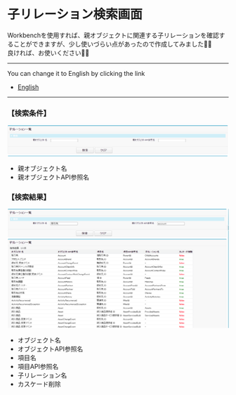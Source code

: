 # **子リレーション検索画面**
Workbenchを使用すれば、親オブジェクトに関連する子リレーションを確認することができますが、少し使いづらい点があったので作成してみました🔨🔧  
良ければ、お使いください💁‍♂️
***
You can change it to English by clicking the link  
- [English](./README-en.md)

***
### 【検索条件】
![検索画面](/images/image01.png)
- 親オブジェクト名
- 親オブジェクトAPI参照名
### 【検索結果】
![検索結果](/images/image02.png)
- オブジェクト名
- オブジェクトAPI参照名
- 項目名
- 項目API参照名
- 子リレーション名
- カスケード削除
